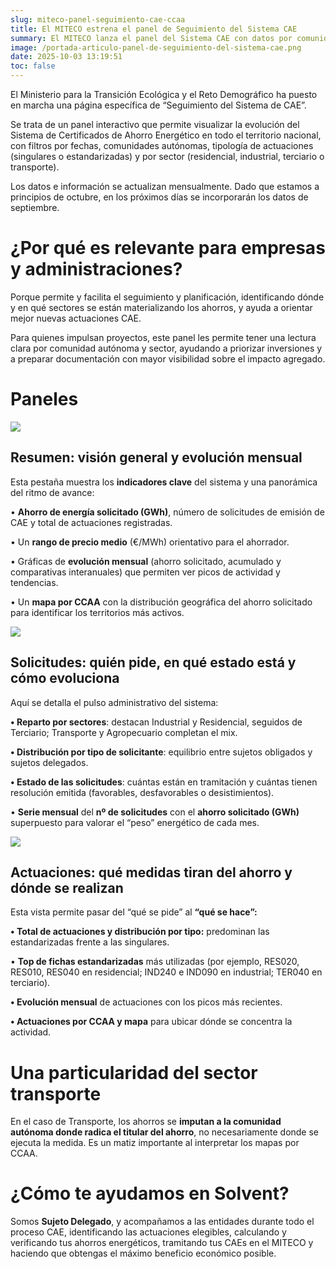 ```yaml
---
slug: miteco-panel-seguimiento-cae-ccaa
title: El MITECO estrena el panel de Seguimiento del Sistema CAE
summary: El MITECO lanza el panel del Sistema CAE con datos por comunidades autónomas, sectores y actuaciones, actualizado mensualmente.
image: /portada-articulo-panel-de-seguimiento-del-sistema-cae.png
date: 2025-10-03 13:19:51
toc: false
---
```

El Ministerio para la Transición Ecológica y el Reto Demográfico ha puesto en marcha una página específica de “Seguimiento del Sistema de CAE”. 

Se trata de un panel interactivo que permite visualizar la evolución del Sistema de Certificados de Ahorro Energético en todo el territorio nacional, con filtros por fechas, comunidades autónomas, tipología de actuaciones (singulares o estandarizadas) y por sector (residencial, industrial, terciario o transporte).

Los datos e información se actualizan mensualmente. Dado que estamos a principios de octubre, en los próximos días se incorporarán los datos de septiembre.





# ¿Por qué es relevante para empresas y administraciones?

Porque permite y facilita el seguimiento y planificación, identificando dónde y en qué sectores se están materializando los ahorros, y ayuda a orientar mejor nuevas actuaciones CAE.

Para quienes impulsan proyectos, este panel les permite tener una lectura clara por comunidad autónoma y sector, ayudando a priorizar inversiones y a preparar documentación con mayor visibilidad sobre el impacto agregado.





# Paneles

![](/panel-cae-resumen.png)
## Resumen: visión general y evolución mensual

Esta pestaña muestra los **indicadores clave** del sistema y una panorámica del ritmo de avance:

•	**Ahorro de energía solicitado (GWh)**, número de solicitudes de emisión de CAE y total de actuaciones registradas.

•	Un **rango de precio medio** (€/MWh) orientativo para el ahorrador.

•	Gráficas de **evolución mensual** (ahorro solicitado, acumulado y comparativas interanuales) que permiten ver picos de actividad y tendencias.

•	Un **mapa por CCAA** con la distribución geográfica del ahorro solicitado para identificar los territorios más activos.





![](/panel-cae-solicitudes.png)
## Solicitudes: quién pide, en qué estado está y cómo evoluciona

Aquí se detalla el pulso administrativo del sistema:

**•	Reparto por sectores**: destacan Industrial y Residencial, seguidos de Terciario; Transporte y Agropecuario completan el mix.

**•	Distribución por tipo de solicitante**: equilibrio entre sujetos obligados y sujetos delegados.

**•	Estado de las solicitudes**: cuántas están en tramitación y cuántas tienen resolución emitida (favorables, desfavorables o desistimientos).

•	**Serie mensual** del **nº de solicitudes** con el **ahorro solicitado (GWh)** superpuesto para valorar el “peso” energético de cada mes.





![](/panel-cae-actuaciones.png)
## Actuaciones: qué medidas tiran del ahorro y dónde se realizan

Esta vista permite pasar del “qué se pide” al **“qué se hace”:**

**•	Total de actuaciones y distribución por tipo:** predominan las estandarizadas frente a las singulares.

•	**Top de fichas estandarizadas** más utilizadas (por ejemplo, RES020, RES010, RES040 en residencial; IND240 e IND090 en industrial; TER040 en terciario).

**•	Evolución mensual** de actuaciones con los picos más recientes.

**•	Actuaciones por CCAA y mapa** para ubicar dónde se concentra la actividad.





# Una particularidad del sector transporte

En el caso de Transporte, los ahorros se **imputan a la comunidad autónoma donde radica el titular del ahorro**, no necesariamente donde se ejecuta la medida. Es un matiz importante al interpretar los mapas por CCAA.





# ¿Cómo te ayudamos en Solvent?

Somos **Sujeto Delegado**, y acompañamos a las entidades durante todo el proceso CAE, identificando las actuaciones elegibles, calculando y verificando tus ahorros energéticos, tramitando tus CAEs en el MITECO y haciendo que obtengas el máximo beneficio económico posible.




